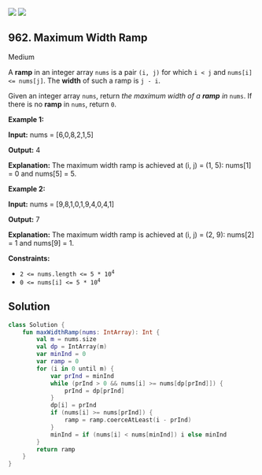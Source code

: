 [![](https://img.shields.io/github/stars/javadev/LeetCode-in-Kotlin?label=Stars&style=flat-square)](https://github.com/javadev/LeetCode-in-Kotlin)
[![](https://img.shields.io/github/forks/javadev/LeetCode-in-Kotlin?label=Fork%20me%20on%20GitHub%20&style=flat-square)](https://github.com/javadev/LeetCode-in-Kotlin/fork)

## 962\. Maximum Width Ramp

Medium

A **ramp** in an integer array `nums` is a pair `(i, j)` for which `i < j` and `nums[i] <= nums[j]`. The **width** of such a ramp is `j - i`.

Given an integer array `nums`, return _the maximum width of a **ramp** in_ `nums`. If there is no **ramp** in `nums`, return `0`.

**Example 1:**

**Input:** nums = [6,0,8,2,1,5]

**Output:** 4

**Explanation:** The maximum width ramp is achieved at (i, j) = (1, 5): nums[1] = 0 and nums[5] = 5.

**Example 2:**

**Input:** nums = [9,8,1,0,1,9,4,0,4,1]

**Output:** 7

**Explanation:** The maximum width ramp is achieved at (i, j) = (2, 9): nums[2] = 1 and nums[9] = 1.

**Constraints:**

*   <code>2 <= nums.length <= 5 * 10<sup>4</sup></code>
*   <code>0 <= nums[i] <= 5 * 10<sup>4</sup></code>

## Solution

```kotlin
class Solution {
    fun maxWidthRamp(nums: IntArray): Int {
        val m = nums.size
        val dp = IntArray(m)
        var minInd = 0
        var ramp = 0
        for (i in 0 until m) {
            var prInd = minInd
            while (prInd > 0 && nums[i] >= nums[dp[prInd]]) {
                prInd = dp[prInd]
            }
            dp[i] = prInd
            if (nums[i] >= nums[prInd]) {
                ramp = ramp.coerceAtLeast(i - prInd)
            }
            minInd = if (nums[i] < nums[minInd]) i else minInd
        }
        return ramp
    }
}
```